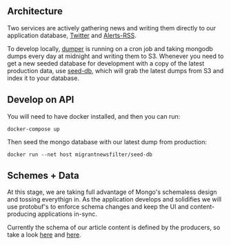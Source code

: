 ## Architecture

Two services are actively gathering news and writing them directly to our application database, [Twitter](https://github.com/migrantnewsfilter/twitter) and [Alerts-RSS](https://github.com/migrantnewsfilter/alerts-rss).

To develop locally, [dumper](https://github.com/migrantnewsfilter/dumper) is running on a cron job and taking mongodb dumps every day at midnight and writing them to S3. Whenever you need to get a new seeded database for development with a copy of the latest production data, use [seed-db](https://github.com/migrantnewsfilter/seed-db), which will grab the latest dumps from S3 and index it to your database.


## Develop on API

You will need to have docker installed, and then you can run:

```
docker-compose up
```

Then seed the mongo database with our latest dump from production:

```
docker run --net host migrantnewsfilter/seed-db
```

## Schemes + Data

At this stage, we are taking full advantage of Mongo's schemaless design and tossing everythign in. As the application develops and solidifies we will use protobuf's to enforce schema changes and keep the UI and content-producing applications in-sync.

Currently the schema of our article content is defined by the producers, so take a look [here](https://github.com/migrantnewsfilter/alerts-rss/blob/master/mongo.py#L6) and [here](https://github.com/migrantnewsfilter/alerts-rss/blob/master/mongo.py#L6).
